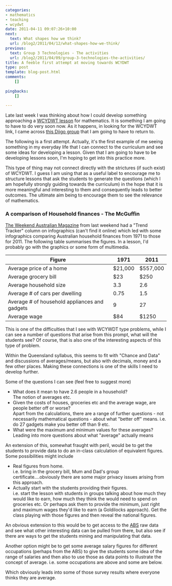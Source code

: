 ```yaml
---
categories:
- mathematics
- teaching
- wcydwt
date: 2011-04-11 09:07:26+10:00
next:
  text: What shapes how we think?
  url: /blog2/2011/04/12/what-shapes-how-we-think/
previous:
  text: Group 3 Technologies - The activities
  url: /blog2/2011/04/09/group-3-technologies-the-activities/
title: A feeble first attempt at moving towards WCYDWT
type: post
template: blog-post.html
comments:
    []
    
pingbacks:
    []
    
---
```

Late last week I was thinking about how I could develop something approaching a [WCYDWT lesson](http://blog.mrmeyer.com/?category_name=what-can-you-do-with-this) for mathematics. It is something I am going to have to do very soon now. As it happens, in looking for the WCYDWT link, I came across [this Diigo group](http://groups.diigo.com/group/wcydwt) that I am going to have to return to.

The following is a first attempt. Actually, it's the first example of me seeing something in my everyday life that I can connect to the curriculum and see some ideas for developing a lesson. Given that I am going to have to be developing lessons soon, I'm hoping to get into this practice more.

This type of thing may not connect directly with the strictures (if such exist) of WCYDWT. I guess I am using that as a useful label to encourage me to structure lessons that ask the students to generate the questions (which I am hopefully strongly guiding towards the curriculum) in the hope that it is more meaningful and interesting to them and consequently leads to better outcomes. The ultimate aim being to encourage them to see the relevance of mathematics.

### A comparison of Household finances - The McGuffin

[The Weekend Australian Magazine](http://www.theaustralian.com.au/news/features/weekend-australian-mag) from last weekend had a "Trend Tracker" column on infographics (can't find it online) which led with some infographics comparing Australian household finances from 1971 to those for 2011. The following table summarises the figures. In a lesson, I'd probably go with the graphics or some form of multimedia.

| Figure | 1971 | 2011 |
| --- | --- | --- |
| Average price of a home | $21,000 | $557,000 |
| Average grocery bill | $23 | $250 |
| Average household size | 3.3 | 2.6 |
| Average # of cars per dwelling | 0.75 | 1.5 |
| Average # of household appliances and gadgets | 9 | 27 |
| Average wage | $84 | $1250 |

This is one of the difficulties that I see with WCYWDT type problems, while I can see a number of questions that arise from this prompt, what will the students see? Of course, that is also one of the interesting aspects of this type of problem.

Within the Queensland syllabus, this seems to fit with "Chance and Data" and discussions of averages/means, but also with decimals, money and a few other places. Making these connections is one of the skills I need to develop further.

Some of the questions I can see (feel free to suggest more)

- What does it mean to have 2.6 people in a household?  
    The notion of averages etc.
- Given the costs of houses, groceries etc and the average wage, are people better off or worse?  
    Apart from the calculations, there are a range of further questions - not necessarily mathematical questions - about what "better off" means. i.e. do 27 gadgets make you better off than 9 etc.
- What were the maximum and minimum values for these averages?  
    Leading into more questions about what "average" actually means

An extension of this, somewhat fraught with peril, would be to get the students to provide data to do an in-class calculation of equivalent figures. Some possibilities might include

- Real figures from home.  
    i.e. bring in the grocery bill, Mum and Dad's group certificate....obviously there are some major privacy issues arising from this approach.
- Actually start with the students providing their figures.  
    i.e. start the lesson with students in groups talking about how much they would like to earn, how much they think the would need to spend on groceries etc. Or perhaps ask them to provide the minimum, just right and maximum wages they'd like to earn (a Goldilocks approach). Get the class playing with those figures and then reveal the national figures.

An obvious extension to this would be to get access to the [ABS](http://www.abs.gov.au/) raw data and see what other interesting data can be pulled from there, but also see if there are ways to get the students mining and manipulating that data.

Another option might be to get some average salary figures for different occupations (perhaps from the ABS) to give the students some idea of the range of salaries and then also to use those as data points to illustrate the concept of average. i.e. some occupations are above and some are below.

Which obviously leads into some of those survey results where everyone thinks they are average.
